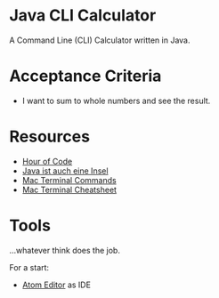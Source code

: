 # Java CLI Calculator

A Command Line (CLI) Calculator written in Java.

# Acceptance Criteria

- I want to sum to whole numbers and see the result.


# Resources

- [Hour of Code](https://studio.code.org/hoc/1)
- [Java ist auch eine Insel](http://openbook.rheinwerk-verlag.de/javainsel/)
- [Mac Terminal Commands](http://guides.macrumors.com/Terminal)
- [Mac Terminal Cheatsheet](https://github.com/0nn0/terminal-mac-cheatsheet/wiki/Terminal-Cheatsheet-for-Mac-(-basics-))

# Tools

…whatever think does the job.

For a start:

- [Atom Editor](https://atom.io/) as IDE
